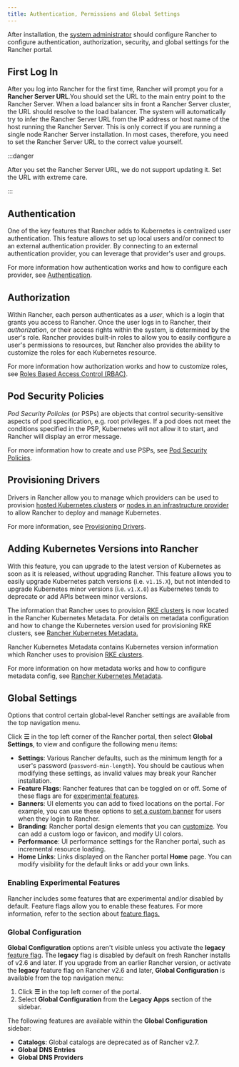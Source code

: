 ```yaml
---
title: Authentication, Permissions and Global Settings
---
```


After installation, the [system administrator](../how-to-guides/new-user-guides/authentication-permissions-and-global-configuration/manage-role-based-access-control-rbac/global-permissions.md) should configure Rancher to configure authentication, authorization, security, and global settings for the Rancher portal.

## First Log In

After you log into Rancher for the first time, Rancher will prompt you for a **Rancher Server URL**.You should set the URL to the main entry point to the Rancher Server. When a load balancer sits in front a Rancher Server cluster, the URL should resolve to the load balancer. The system will automatically try to infer the Rancher Server URL from the IP address or host name of the host running the Rancher Server. This is only correct if you are running a single node Rancher Server installation. In most cases, therefore, you need to set the Rancher Server URL to the correct value yourself.

:::danger

After you set the Rancher Server URL, we do not support updating it. Set the URL with extreme care.

:::

## Authentication

One of the key features that Rancher adds to Kubernetes is centralized user authentication. This feature allows to set up local users and/or connect to an external authentication provider. By connecting to an external authentication provider, you can leverage that provider's user and groups.

For more information how authentication works and how to configure each provider, see [Authentication](authentication-config.md).

## Authorization

Within Rancher, each person authenticates as a _user_, which is a login that grants you access to Rancher. Once the user logs in to Rancher, their _authorization_, or their access rights within the system, is determined by the user's role. Rancher provides built-in roles to allow you to easily configure a user's permissions to resources, but Rancher also provides the ability to customize the roles for each Kubernetes resource.

For more information how authorization works and how to customize roles, see [Roles Based Access Control (RBAC)](manage-role-based-access-control-rbac.md).

## Pod Security Policies

_Pod Security Policies_ (or PSPs) are objects that control security-sensitive aspects of pod specification, e.g. root privileges. If a pod does not meet the conditions specified in the PSP, Kubernetes will not allow it to start, and Rancher will display an error message.

For more information how to create and use PSPs, see [Pod Security Policies](../how-to-guides/new-user-guides/authentication-permissions-and-global-configuration/create-pod-security-policies.md).

## Provisioning Drivers

Drivers in Rancher allow you to manage which providers can be used to provision [hosted Kubernetes clusters](set-up-clusters-from-hosted-kubernetes-providers.md) or [nodes in an infrastructure provider](use-new-nodes-in-an-infra-provider.md) to allow Rancher to deploy and manage Kubernetes.

For more information, see [Provisioning Drivers](about-provisioning-drivers.md).

## Adding Kubernetes Versions into Rancher

With this feature, you can upgrade to the latest version of Kubernetes as soon as it is released, without upgrading Rancher. This feature allows you to easily upgrade Kubernetes patch versions (i.e. `v1.15.X`), but not intended to upgrade Kubernetes minor versions (i.e. `v1.X.0`) as Kubernetes tends to deprecate or add APIs between minor versions.

The information that Rancher uses to provision [RKE clusters](launch-kubernetes-with-rancher.md) is now located in the Rancher Kubernetes Metadata. For details on metadata configuration and how to change the Kubernetes version used for provisioning RKE clusters, see [Rancher Kubernetes Metadata.](../getting-started/installation-and-upgrade/upgrade-kubernetes-without-upgrading-rancher.md)

Rancher Kubernetes Metadata contains Kubernetes version information which Rancher uses to provision [RKE clusters](launch-kubernetes-with-rancher.md).

For more information on how metadata works and how to configure metadata config, see [Rancher Kubernetes Metadata](../getting-started/installation-and-upgrade/upgrade-kubernetes-without-upgrading-rancher.md).

## Global Settings

Options that control certain global-level Rancher settings are available from the top navigation menu. 

Click **☰** in the top left corner of the Rancher portal, then select **Global Settings**, to view and configure the following menu items:

- **Settings**: Various Rancher defaults, such as the minimum length for a user's password (`password-min-length`). You should be cautious when modifying these settings, as invalid values may break your Rancher installation.
- **Feature Flags**: Rancher features that can be toggled on or off. Some of these flags are for [experimental features](#enabling-experimental-features).
- **Banners**: UI elements you can add to fixed locations on the portal. For example, you can use these options to [set a custom banner](../how-to-guides/new-user-guides/authentication-permissions-and-global-configuration/custom-branding.md#fixed-banners) for users when they login to Rancher. 
- **Branding**: Rancher portal design elements that you can [customize](../how-to-guides/new-user-guides/authentication-permissions-and-global-configuration/custom-branding.md). You can add a custom logo or favicon, and modify UI colors.
- **Performance**: UI performance settings for the Rancher portal, such as incremental resource loading.
- **Home Links**: Links displayed on the Rancher portal **Home** page. You can modify visibility for the default links or add your own links.

### Enabling Experimental Features

Rancher includes some features that are experimental and/or disabled by default. Feature flags allow you to enable these features. For more information, refer to the section about [feature flags.](enable-experimental-features.md)

### Global Configuration

**Global Configuration** options aren't visible unless you activate the **legacy** [feature flag](enable-experimental-features.md). The **legacy** flag is disabled by default on fresh Rancher installs of v2.6 and later. If you upgrade from an earlier Rancher version, or activate the **legacy** feature flag on Rancher v2.6 and later, **Global Configuration** is available from the top navigation menu:

1. Click **☰** in the top left corner of the portal.
1. Select **Global Configuration** from the **Legacy Apps** section of the sidebar.

The following features are available within the **Global Configuration** sidebar:

- **Catalogs**: Global catalogs are deprecated as of Rancher v2.7. 
- **Global DNS Entries**
- **Global DNS Providers**
